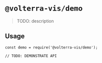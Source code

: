 # `@volterra-vis/demo`

> TODO: description

## Usage

```
const demo = require('@volterra-vis/demo');

// TODO: DEMONSTRATE API
```
